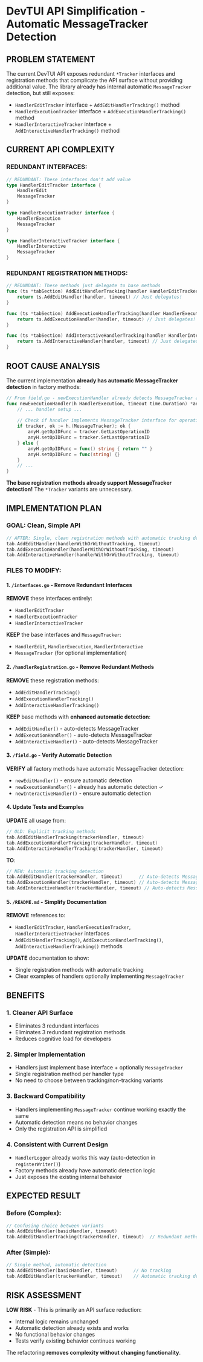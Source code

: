 # DevTUI API Simplification - Automatic MessageTracker Detection

## PROBLEM STATEMENT

The current DevTUI API exposes redundant `*Tracker` interfaces and registration methods that complicate the API surface without providing additional value. The library already has internal automatic `MessageTracker` detection, but still exposes:

- `HandlerEditTracker` interface + `AddEditHandlerTracking()` method
- `HandlerExecutionTracker` interface + `AddExecutionHandlerTracking()` method  
- `HandlerInteractiveTracker` interface + `AddInteractiveHandlerTracking()` method

## CURRENT API COMPLEXITY

### REDUNDANT INTERFACES:
```go
// REDUNDANT: These interfaces don't add value
type HandlerEditTracker interface {
    HandlerEdit
    MessageTracker
}

type HandlerExecutionTracker interface {
    HandlerExecution
    MessageTracker
}

type HandlerInteractiveTracker interface {
    HandlerInteractive
    MessageTracker
}
```

### REDUNDANT REGISTRATION METHODS:
```go
// REDUNDANT: These methods just delegate to base methods
func (ts *tabSection) AddEditHandlerTracking(handler HandlerEditTracker, timeout time.Duration) *tabSection {
    return ts.AddEditHandler(handler, timeout) // Just delegates!
}

func (ts *tabSection) AddExecutionHandlerTracking(handler HandlerExecutionTracker, timeout time.Duration) *tabSection {
    return ts.AddExecutionHandler(handler, timeout) // Just delegates!
}

func (ts *tabSection) AddInteractiveHandlerTracking(handler HandlerInteractiveTracker, timeout time.Duration) *tabSection {
    return ts.AddInteractiveHandler(handler, timeout) // Just delegates!
}
```

## ROOT CAUSE ANALYSIS

The current implementation **already has automatic MessageTracker detection** in factory methods:

```go
// From field.go - newExecutionHandler already detects MessageTracker automatically
func newExecutionHandler(h HandlerExecution, timeout time.Duration) *anyHandler {
    // ... handler setup ...
    
    // Check if handler implements MessageTracker interface for operation tracking
    if tracker, ok := h.(MessageTracker); ok {
        anyH.getOpIDFunc = tracker.GetLastOperationID
        anyH.setOpIDFunc = tracker.SetLastOperationID
    } else {
        anyH.getOpIDFunc = func() string { return "" }
        anyH.setOpIDFunc = func(string) {}
    }
    // ...
}
```

**The base registration methods already support MessageTracker detection!** The `*Tracker` variants are unnecessary.

## IMPLEMENTATION PLAN

### GOAL: Clean, Simple API
```go
// AFTER: Single, clean registration methods with automatic tracking detection
tab.AddEditHandler(handlerWithOrWithoutTracking, timeout)
tab.AddExecutionHandler(handlerWithOrWithoutTracking, timeout) 
tab.AddInteractiveHandler(handlerWithOrWithoutTracking, timeout)
```

### FILES TO MODIFY:

#### 1. `/interfaces.go` - Remove Redundant Interfaces
**REMOVE** these interfaces entirely:
- `HandlerEditTracker`
- `HandlerExecutionTracker` 
- `HandlerInteractiveTracker`

**KEEP** the base interfaces and `MessageTracker`:
- `HandlerEdit`, `HandlerExecution`, `HandlerInteractive`
- `MessageTracker` (for optional implementation)

#### 2. `/handlerRegistration.go` - Remove Redundant Methods
**REMOVE** these registration methods:
- `AddEditHandlerTracking()`
- `AddExecutionHandlerTracking()`
- `AddInteractiveHandlerTracking()`  

**KEEP** base methods with **enhanced automatic detection**:
- `AddEditHandler()` - auto-detects MessageTracker
- `AddExecutionHandler()` - auto-detects MessageTracker  
- `AddInteractiveHandler()` - auto-detects MessageTracker

#### 3. `/field.go` - Verify Automatic Detection
**VERIFY** all factory methods have automatic MessageTracker detection:
- `newEditHandler()` - ensure automatic detection
- `newExecutionHandler()` - already has automatic detection ✓
- `newInteractiveHandler()` - ensure automatic detection

#### 4. Update Tests and Examples
**UPDATE** all usage from:
```go
// OLD: Explicit tracking methods
tab.AddEditHandlerTracking(trackerHandler, timeout)
tab.AddExecutionHandlerTracking(trackerHandler, timeout)
tab.AddInteractiveHandlerTracking(trackerHandler, timeout)
```

**TO**:
```go
// NEW: Automatic tracking detection
tab.AddEditHandler(trackerHandler, timeout)      // Auto-detects MessageTracker
tab.AddExecutionHandler(trackerHandler, timeout) // Auto-detects MessageTracker  
tab.AddInteractiveHandler(trackerHandler, timeout) // Auto-detects MessageTracker
```

#### 5. `/README.md` - Simplify Documentation
**REMOVE** references to:
- `HandlerEditTracker`, `HandlerExecutionTracker`, `HandlerInteractiveTracker` interfaces
- `AddEditHandlerTracking()`, `AddExecutionHandlerTracking()`, `AddInteractiveHandlerTracking()` methods

**UPDATE** documentation to show:
- Single registration methods with automatic tracking
- Clear examples of handlers optionally implementing `MessageTracker`

## BENEFITS

### 1. **Cleaner API Surface**
- Eliminates 3 redundant interfaces
- Eliminates 3 redundant registration methods
- Reduces cognitive load for developers

### 2. **Simpler Implementation**
- Handlers just implement base interface + optionally `MessageTracker`
- Single registration method per handler type
- No need to choose between tracking/non-tracking variants

### 3. **Backward Compatibility**
- Handlers implementing `MessageTracker` continue working exactly the same
- Automatic detection means no behavior changes
- Only the registration API is simplified

### 4. **Consistent with Current Design**
- `HandlerLogger` already works this way (auto-detection in `registerWriter()`)
- Factory methods already have automatic detection logic
- Just exposes the existing internal behavior

## EXPECTED RESULT

### Before (Complex):
```go
// Confusing choice between variants
tab.AddEditHandler(basicHandler, timeout)
tab.AddEditHandlerTracking(trackerHandler, timeout)  // Redundant method
```

### After (Simple):
```go
// Single method, automatic detection
tab.AddEditHandler(basicHandler, timeout)      // No tracking
tab.AddEditHandler(trackerHandler, timeout)    // Automatic tracking detection
```

## RISK ASSESSMENT

**LOW RISK** - This is primarily an API surface reduction:
- Internal logic remains unchanged
- Automatic detection already exists and works
- No functional behavior changes
- Tests verify existing behavior continues working

The refactoring **removes complexity without changing functionality**.